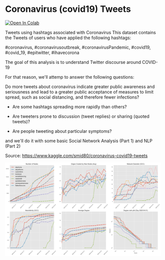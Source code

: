 # Coronavirus (covid19) Tweets 


[![Open In Colab](https://colab.research.google.com/assets/colab-badge.svg)](https://colab.research.google.com/drive/1b7I5pXqaOND4YPOUdclmYbFu7hg8_4JW)


Tweets using hashtags associated with Coronavirus
This dataset contains the Tweets of users who have applied the following hashtags:

#coronavirus, #coronavirusoutbreak, #coronavirusPandemic, #covid19, #covid_19, #epitwitter, #ihavecorona

The goal of this analysis is to understand Twitter discourse around COVID-19

For that reason, we'll attemp to answer the following questions:

Do more tweets about coronavirus indicate greater public awareness and seriousness and lead to a greater public acceptance of measures to limit spread, such as social distancing, and therefore fewer infections?

- Are some hashtags spreading more rapidly than others?

- Are tweeters prone to discussion (tweet replies) or sharing (quoted tweets)?

- Are people tweeting about particular symptoms?

and we'll do it with some basic Social Network Analysis (Part 1) and NLP (Part 2)

Source: https://www.kaggle.com/smid80/coronavirus-covid19-tweets

![](img/results_hashtags.png)
